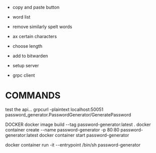 - copy and paste button
- word list
- remove similarly spelt words
- ax certain characters
- choose length

- add to bitwarden
- setup server
- grpc client



# COMMANDS
test the api...
grpcurl -plaintext localhost:50051 password_generator.PasswordGenerator/GeneratePassword

DOCKER
docker image build --tag password-generator:latest .
docker container create --name password-generator -p 80:80 password-generator:latest
docker container start password-generator

docker container run -it --entrypoint /bin/sh password-generator

